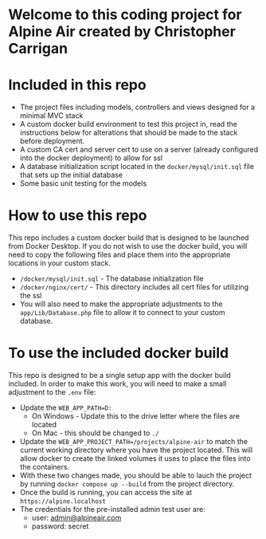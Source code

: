 # Welcome to this coding project for Alpine Air created by Christopher Carrigan

# Included in this repo
* The project files including models, controllers and views designed for a minimal MVC stack
* A custom docker build environment to test this project in, read the instructions below for alterations that should
be made to the stack before deployment.
* A custom CA cert and server cert to use on a server (already configured into the docker deployment) to allow for ssl
* A database initialization script located in the `docker/mysql/init.sql` file that sets up the initial database
* Some basic unit testing for the models

# How to use this repo
This repo includes a custom docker build that is designed to be launched from Docker Desktop.
If you do not wish to use the docker build, you will need to copy the following files and place them 
into the appropriate locations in your custom stack.
* `/docker/mysql/init.sql` - The database initialization file
* `/docker/nginx/cert/` - This directory includes all cert files for utilizing the ssl
* You will also need to make the appropriate adjustments to the `app/Lib/Database.php` file to allow it to connect to 
  your custom database.

# To use the included docker build
This repo is designed to be a single setup app with the docker build included.  In order to make this work, 
you will need to make a small adjustment to the `.env` file:
* Update the `WEB_APP_PATH=D:` 
  * On Windows - Update this to the drive letter where the files are located
  * On Mac - this should be changed to `./`
* Update the `WEB_APP_PROJECT_PATH=/projects/alpine-air` to match the current working directory where you have the
  project located.  This will allow docker to create the linked volumes it uses to place the files into the containers.
* With these two changes made, you should be able to lauch the project by running `docker compose up --build` from the 
  project directory.
* Once the build is running, you can access the site at `https://alpine.localhost`
* The credentials for the pre-installed admin test user are:
  * user: admin@alpineair.com
  * password: secret
